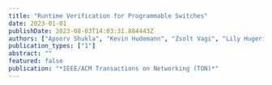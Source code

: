 ```yaml
---
title: "Runtime Verification for Programmable Switches"
date: 2023-01-01
publishDate: 2023-08-03T14:03:31.884443Z
authors: ["Apoorv Shukla", "Kevin Hudemann", "Zsolt Vagi", "Lily Hugerich", "Georgios Smaragdakis", "Artur Hecker", "Stefan Schmid", "Anja Feldmann"]
publication_types: ["1"]
abstract: ""
featured: false
publication: "*IEEE/ACM Transactions on Networking (TON)*"
---
```


